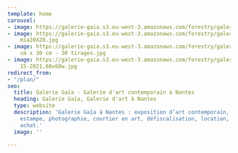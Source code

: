 ```yaml
---
template: home
carousel:
- image: https://galerie-gaia.s3.eu-west-3.amazonaws.com/forestry/galerie-gaia-isabelle-healy-confluence.png
- image: https://galerie-gaia.s3.eu-west-3.amazonaws.com/forestry/galeriegaia@dimitriroubichou
    mia20X20.jpg
- image: https://galerie-gaia.s3.eu-west-3.amazonaws.com/forestry/galeriegaia@dimitriroubichou-COARI-30
    cm x 30 cm - 30 tirages.jpg
- image: https://galerie-gaia.s3.eu-west-3.amazonaws.com/forestry/galerie-gaia-aline-isoard-pont
    15-2021,60x60w.jpg
redirect_from:
- "/plan/"
seo:
  title: Galerie Gaïa - Galerie d'art contemporain à Nantes
  heading: Galerie Gaïa, Galerie d'art à Nantes
  type: website
  description: 'Galerie Gaïa à Nantes : exposition d’art contemporain, peinture, sculpture,
    estampe, photographie, courtier en art, défiscalisation, location, prêt avant
    achat.'
  image: ''

---
```

